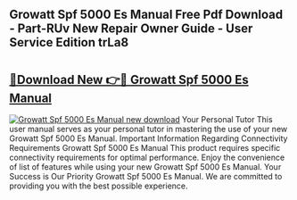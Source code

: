 ## Growatt Spf 5000 Es Manual Free Pdf Download - Part-RUv New Repair Owner Guide - User Service Edition trLa8

# <h2><a href="http://bc19863.oget.top/?id=Growatt+Spf+5000+Es+Manual">🔗Download New 👉🔴 Growatt Spf 5000 Es Manual</a></h2>

[![Growatt Spf 5000 Es Manual new download](https://i.imgur.com/5g1atiW.png)](http://bc19863.oget.top/?id=Growatt+Spf+5000+Es+Manual)
Your Personal Tutor This user manual serves as your personal tutor in mastering the use of your new Growatt Spf 5000 Es Manual. Important Information Regarding Connectivity Requirements Growatt Spf 5000 Es Manual This product requires specific connectivity requirements for optimal performance. Enjoy the convenience of list of features while using your new Growatt Spf 5000 Es Manual. Your Success is Our Priority Growatt Spf 5000 Es Manual. We are committed to providing you with the best possible experience.
